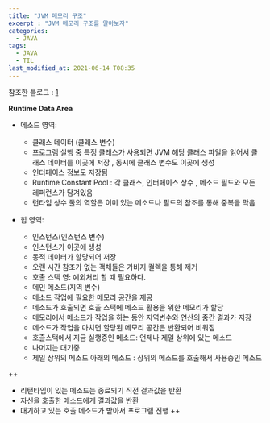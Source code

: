 ```yaml
---
title: "JVM 메모리 구조"
excerpt : "JVM 메모리 구조를 알아보자"
categories:
  - JAVA
tags:
  - JAVA
  - TIL
last_modified_at: 2021-06-14 T08:35
---
```

참조한 블로그 : [1](https://velog.io/@agugu95/%EC%9E%90%EB%B0%94%EC%99%80-JVM-%EA%B7%B8%EB%A6%AC%EA%B3%A0-%EB%A9%94%EB%AA%A8%EB%A6%AC-%EA%B5%AC%EC%A1%B0)



__Runtime Data Area__

- 메소드 영역:
  * 클래스 데이터 (클래스 변수)
  * 프로그램 실행 중 특정 클래스가 사용되면 JVM 해당 클래스 파일을 읽어서 클래스 데이터를 이곳에 저장 , 동시에 클래스 변수도 이곳에 생성
  * 인터페이스 정보도 저장됨
  * Runtime Constant Pool : 각 클래스, 인터페이스 상수 , 메소드 필드와 모든 레퍼런스가 담겨있음
  * 런타임 상수 풀의 역할은 이미 있는 메소드나 필드의 참조를 통해 중복을 막음


- 힙 영역:
  * 인스턴스(인스턴스 변수)
  * 인스턴스가 이곳에 생성
  * 동적 데이터가 할당되어 저장
  * 오랜 시간 참조가 없는 객체들은 가비지 컬렉을 통해 제거

  - 호출 스택 영: 예외처리 할 때 필요하다.
   * 메인 메소드(지역 변수)
   * 메소드 작업에 필요한 메모리 공간을 제공
   * 메소드가 호출되면 호출 스택에 메소드 활용을 위한 메모리가 할당
   * 메모리에서 메소드가 작업을 하는 동안 지역변수와 연산의 중간 결과가 저장
   * 메소드가 작업을 마치면 할당된 메모리 공간은 반환되어 비워짐
   * 호출스택에서 지금 실행중인 메소드: 언제나 제일 상위에 있는 메소드
   * 나머지는 대기중
   * 제일 상위의 메소드 아래의 메소드 : 상위의 메소드를 호출해서 사용중인 메소드


++
 * 리턴타입이 있는 메소드는 종료되기 직전 결과값을 반환
 * 자신을 호출한 메소드에게 결과값을 반환
 * 대기하고 있는 호출 메소드가 받아서 프로그램 진행
                                              ++
